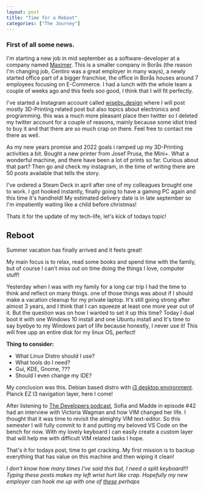 ```yaml
---
layout: post
title: "Time for a Reboot"
categories: ["The Journey"]
---
```


### First of all some news.

I'm starting a new job in mid september as a software-developer at a company named [Maximer](https://www.maksimer.com/). This is a smaller company in Borås (the reason I'm changing job, Centiro was a great employer in many ways), a newly started office part of a bigger franchise, the office in Borås houses around 7 employees focusing on E-Commerce. I had a lunch with the whole team a couple of weeks ago and this feels soo good, I think that I will fit perfectly.

I've started a Instagram account called [wiseby_design](https://www.instagram.com/wiseby_design/) where I will post mostly 3D-Printing related post but also topics about electronics and programming. this was a much more pleasant place then twitter so I deleted my twitter account for a couple of reasons, mainly because some idiot tried to buy it and that there are so much crap on there. Feel free to contact me there as well.

As my new years promise and 2022 goals i ramped up my 3D-Printing activities a bit. Bought a new printer from Josef Prusa, the Mini+. What a wonderful machine, and there have been a lot of prints so far. Curious about that part? Then go and check my instagram, in the time of writing there are 50 posts available that tells the story.

I've ordered a Steam Deck in april after one of my colleagues brought one to work. I got hooked instantly, finally going to have a gaming PC again and this time it's handheld! My estimated delivery date is in late september so I'm impatiently waiting like a child before christmas!

Thats it for the update of my tech-life, let's kick of todays topic!

## Reboot

Summer vacation has finally arrived and it feels great!

My main focus is to relax, read some books and spend time with the family,
but of course I can't miss out on time doing the things I love, computer stuff!

Yesterday when I was with my family for a long car trip I had the time to think and reflect on many things. one of those things was about if I should make a vacation cleanup for my private laptop. It's still going strong after almost 3 years, and I think that I can squeeze at least one more year out of it. But the question was on how I wanted to set it up this time? Today I dual boot it with one Windows 10 install and one Ubuntu install and It's time to say byebye to my Windows part of life because honestly, I never use it! This will free upp an entire disk for my linux OS, perfect!

**Thing to consider:**

- What Linux Distro should I use?
- What tools do I need?
- Gui, KDE, Gnome, ???
- Should I even change my IDE?

My conclusion was this. Debian based distro with [i3 desktop environment](https://i3wm.org/). Planck EZ I3 navigation layer, here I come!

After listening to [The Developers podcast](https://www.developerspodcast.com/), Sofia and Madde in episode #42 had an interview with Victoria Wagman and how VIM changed her life. I thought that it was time to revisit the almighty VIM text-editor. So this semester I will fully commit to it and putting my beloved VS Code on the bench for now. With my lovely keyboard I can easily create a custom layer that will help me with difficult VIM related tasks I hope.

That's it for todays post, time to get cracking. My first mission is to backup everything that has value on this machine and then wiping it clean!

_I don't know how many times I've said this but, I need a split keyboard!!! Typing these posts makes my left wrist hurt like crap. Hopefully my new employer can hook me up with one of [these](https://qweebs.com/shop/keyboards/ferris-sweep/) perhaps_
